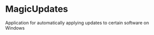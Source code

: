 MagicUpdates
============

Application for automatically applying updates to certain software on Windows
